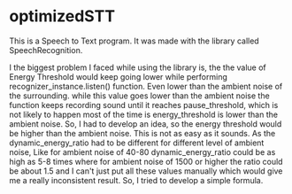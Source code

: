 # optimizedSTT
This is a Speech to Text  program. 
It was made with the library called SpeechRecognition.

I the biggest problem I faced while using the library is, the the value of Energy Threshold would keep going lower while performing recognizer_instance.listen() function. Even lower than the ambient noise of the surrounding. while this value goes lower than the ambient noise the function keeps recording sound until it reaches pause_threshold, which is not likely to happen most of the time is energy_threshold is lower than the ambient noise. 
So, I had to develop an idea, so the energy threshold would be higher than the ambient noise. This is not as easy as it sounds. As the dynamic_energy_ratio had to be different for different level of ambient noise, Like for ambient noise of 40-80 dynamic_energy_ratio could be as high as 5-8 times where for ambient noise of 1500 or higher the ratio could be about 1.5 and I can't just put all these values manually which would give me a really inconsistent result. So, I tried to develop a simple formula.
